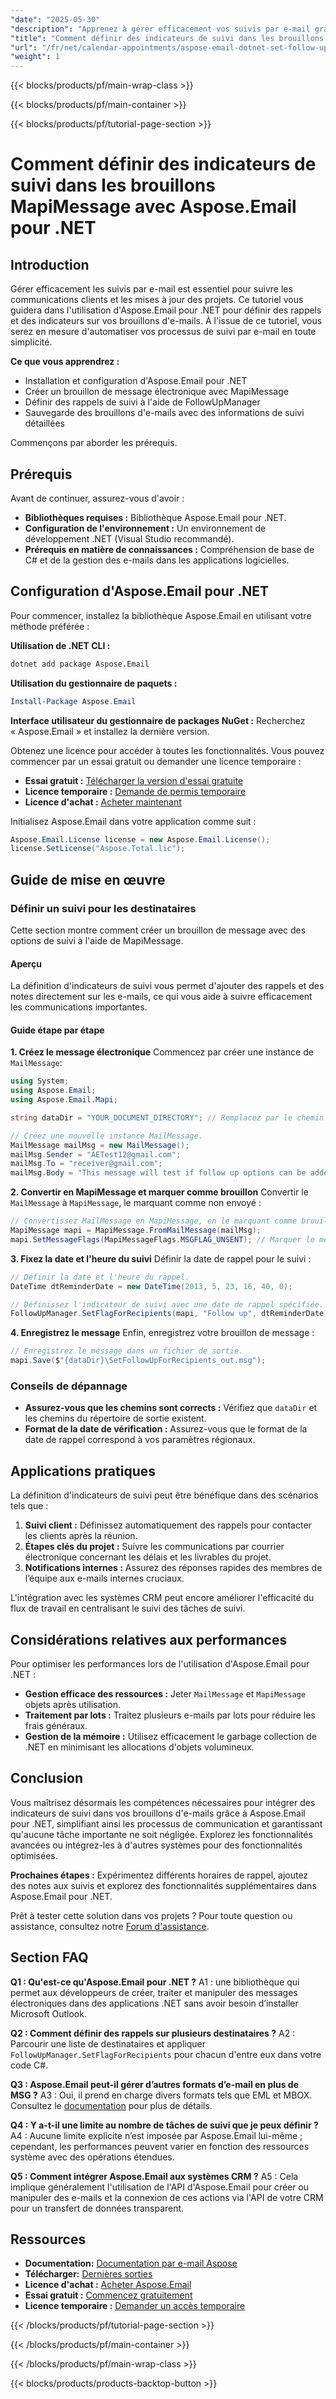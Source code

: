 ```yaml
---
"date": "2025-05-30"
"description": "Apprenez à gérer efficacement vos suivis par e-mail grâce à la bibliothèque .NET d'Aspose.Email. Ce guide explique comment configurer des rappels et des indicateurs sur les brouillons de messages, idéal pour suivre les réponses des clients et les mises à jour de projets."
"title": "Comment définir des indicateurs de suivi dans les brouillons MapiMessage avec Aspose.Email pour .NET"
"url": "/fr/net/calendar-appointments/aspose-email-dotnet-set-follow-up-flags/"
"weight": 1
---
```


{{< blocks/products/pf/main-wrap-class >}}

{{< blocks/products/pf/main-container >}}

{{< blocks/products/pf/tutorial-page-section >}}
# Comment définir des indicateurs de suivi dans les brouillons MapiMessage avec Aspose.Email pour .NET

## Introduction

Gérer efficacement les suivis par e-mail est essentiel pour suivre les communications clients et les mises à jour des projets. Ce tutoriel vous guidera dans l'utilisation d'Aspose.Email pour .NET pour définir des rappels et des indicateurs sur vos brouillons d'e-mails. À l'issue de ce tutoriel, vous serez en mesure d'automatiser vos processus de suivi par e-mail en toute simplicité.

**Ce que vous apprendrez :**
- Installation et configuration d'Aspose.Email pour .NET
- Créer un brouillon de message électronique avec MapiMessage
- Définir des rappels de suivi à l'aide de FollowUpManager
- Sauvegarde des brouillons d'e-mails avec des informations de suivi détaillées

Commençons par aborder les prérequis.

## Prérequis

Avant de continuer, assurez-vous d'avoir :
- **Bibliothèques requises :** Bibliothèque Aspose.Email pour .NET.
- **Configuration de l'environnement :** Un environnement de développement .NET (Visual Studio recommandé).
- **Prérequis en matière de connaissances :** Compréhension de base de C# et de la gestion des e-mails dans les applications logicielles.

## Configuration d'Aspose.Email pour .NET

Pour commencer, installez la bibliothèque Aspose.Email en utilisant votre méthode préférée :

**Utilisation de .NET CLI :**
```bash
dotnet add package Aspose.Email
```

**Utilisation du gestionnaire de paquets :**
```powershell
Install-Package Aspose.Email
```

**Interface utilisateur du gestionnaire de packages NuGet :** Recherchez « Aspose.Email » et installez la dernière version.

Obtenez une licence pour accéder à toutes les fonctionnalités. Vous pouvez commencer par un essai gratuit ou demander une licence temporaire :
- **Essai gratuit :** [Télécharger la version d'essai gratuite](https://releases.aspose.com/email/net/)
- **Licence temporaire :** [Demande de permis temporaire](https://purchase.aspose.com/temporary-license/)
- **Licence d'achat :** [Acheter maintenant](https://purchase.aspose.com/buy)

Initialisez Aspose.Email dans votre application comme suit :
```csharp
Aspose.Email.License license = new Aspose.Email.License();
license.SetLicense("Aspose.Total.lic");
```

## Guide de mise en œuvre

### Définir un suivi pour les destinataires

Cette section montre comment créer un brouillon de message avec des options de suivi à l'aide de MapiMessage.

#### Aperçu
La définition d'indicateurs de suivi vous permet d'ajouter des rappels et des notes directement sur les e-mails, ce qui vous aide à suivre efficacement les communications importantes.

#### Guide étape par étape

**1. Créez le message électronique**
Commencez par créer une instance de `MailMessage`:
```csharp
using System;
using Aspose.Email;
using Aspose.Email.Mapi;

string dataDir = "YOUR_DOCUMENT_DIRECTORY"; // Remplacez par le chemin de votre répertoire.

// Créez une nouvelle instance MailMessage.
MailMessage mailMsg = new MailMessage();
mailMsg.Sender = "AETest12@gmail.com";
mailMsg.To = "receiver@gmail.com";
mailMsg.Body = "This message will test if follow up options can be added to a new Mapi message.";
```

**2. Convertir en MapiMessage et marquer comme brouillon**
Convertir le `MailMessage` à `MapiMessage`, le marquant comme non envoyé :
```csharp
// Convertissez MailMessage en MapiMessage, en le marquant comme brouillon.
MapiMessage mapi = MapiMessage.FromMailMessage(mailMsg);
mapi.SetMessageFlags(MapiMessageFlags.MSGFLAG_UNSENT); // Marquer le message comme brouillon
```

**3. Fixez la date et l'heure du suivi**
Définir la date de rappel pour le suivi :
```csharp
// Définir la date et l'heure du rappel.
DateTime dtReminderDate = new DateTime(2013, 5, 23, 16, 40, 0);

// Définissez l'indicateur de suivi avec une date de rappel spécifiée.
FollowUpManager.SetFlagForRecipients(mapi, "Follow up", dtReminderDate);
```

**4. Enregistrez le message**
Enfin, enregistrez votre brouillon de message :
```csharp
// Enregistrez le message dans un fichier de sortie.
mapi.Save($"{dataDir}\SetFollowUpForRecipients_out.msg");
```

### Conseils de dépannage
- **Assurez-vous que les chemins sont corrects :** Vérifiez que `dataDir` et les chemins du répertoire de sortie existent.
- **Format de la date de vérification :** Assurez-vous que le format de la date de rappel correspond à vos paramètres régionaux.

## Applications pratiques

La définition d'indicateurs de suivi peut être bénéfique dans des scénarios tels que :
1. **Suivi client :** Définissez automatiquement des rappels pour contacter les clients après la réunion.
2. **Étapes clés du projet :** Suivre les communications par courrier électronique concernant les délais et les livrables du projet.
3. **Notifications internes :** Assurez des réponses rapides des membres de l’équipe aux e-mails internes cruciaux.

L'intégration avec les systèmes CRM peut encore améliorer l'efficacité du flux de travail en centralisant le suivi des tâches de suivi.

## Considérations relatives aux performances

Pour optimiser les performances lors de l'utilisation d'Aspose.Email pour .NET :
- **Gestion efficace des ressources :** Jeter `MailMessage` et `MapiMessage` objets après utilisation.
- **Traitement par lots :** Traitez plusieurs e-mails par lots pour réduire les frais généraux.
- **Gestion de la mémoire :** Utilisez efficacement le garbage collection de .NET en minimisant les allocations d'objets volumineux.

## Conclusion

Vous maîtrisez désormais les compétences nécessaires pour intégrer des indicateurs de suivi dans vos brouillons d'e-mails grâce à Aspose.Email pour .NET, simplifiant ainsi les processus de communication et garantissant qu'aucune tâche importante ne soit négligée. Explorez les fonctionnalités avancées ou intégrez-les à d'autres systèmes pour des fonctionnalités optimisées.

**Prochaines étapes :** Expérimentez différents horaires de rappel, ajoutez des notes aux suivis et explorez des fonctionnalités supplémentaires dans Aspose.Email pour .NET.

Prêt à tester cette solution dans vos projets ? Pour toute question ou assistance, consultez notre [Forum d'assistance](https://forum.aspose.com/c/email/10).

## Section FAQ

**Q1 : Qu'est-ce qu'Aspose.Email pour .NET ?**
A1 : une bibliothèque qui permet aux développeurs de créer, traiter et manipuler des messages électroniques dans des applications .NET sans avoir besoin d’installer Microsoft Outlook.

**Q2 : Comment définir des rappels sur plusieurs destinataires ?**
A2 : Parcourir une liste de destinataires et appliquer `FollowUpManager.SetFlagForRecipients` pour chacun d'entre eux dans votre code C#.

**Q3 : Aspose.Email peut-il gérer d’autres formats d’e-mail en plus de MSG ?**
A3 : Oui, il prend en charge divers formats tels que EML et MBOX. Consultez le [documentation](https://reference.aspose.com/email/net/) pour plus de détails.

**Q4 : Y a-t-il une limite au nombre de tâches de suivi que je peux définir ?**
A4 : Aucune limite explicite n’est imposée par Aspose.Email lui-même ; cependant, les performances peuvent varier en fonction des ressources système avec des opérations étendues.

**Q5 : Comment intégrer Aspose.Email aux systèmes CRM ?**
A5 : Cela implique généralement l'utilisation de l'API d'Aspose.Email pour créer ou manipuler des e-mails et la connexion de ces actions via l'API de votre CRM pour un transfert de données transparent.

## Ressources
- **Documentation:** [Documentation par e-mail Aspose](https://reference.aspose.com/email/net/)
- **Télécharger:** [Dernières sorties](https://releases.aspose.com/email/net/)
- **Licence d'achat :** [Acheter Aspose.Email](https://purchase.aspose.com/buy)
- **Essai gratuit :** [Commencez gratuitement](https://releases.aspose.com/email/net/)
- **Licence temporaire :** [Demander un accès temporaire](https://purchase.aspose.com/temporary-license/)

{{< /blocks/products/pf/tutorial-page-section >}}

{{< /blocks/products/pf/main-container >}}

{{< /blocks/products/pf/main-wrap-class >}}

{{< blocks/products/products-backtop-button >}}